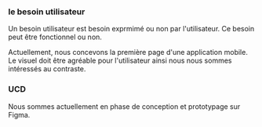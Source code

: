 ### le besoin utilisateur

Un besoin utilisateur est besoin exprmimé ou non par l'utilisateur. Ce besoin peut être fonctionnel ou non.

Actuellement, nous concevons la première page d'une application mobile. Le visuel doit être agréable pour l'utilisateur ainsi nous nous sommes intéressés au contraste.

### UCD

Nous sommes actuellement en phase de conception et prototypage sur Figma.
